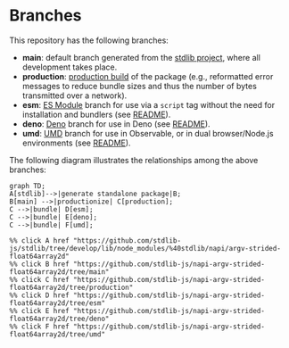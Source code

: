 <!--

@license Apache-2.0

Copyright (c) 2022 The Stdlib Authors.

Licensed under the Apache License, Version 2.0 (the "License");
you may not use this file except in compliance with the License.
You may obtain a copy of the License at

    http://www.apache.org/licenses/LICENSE-2.0

Unless required by applicable law or agreed to in writing, software
distributed under the License is distributed on an "AS IS" BASIS,
WITHOUT WARRANTIES OR CONDITIONS OF ANY KIND, either express or implied.
See the License for the specific language governing permissions and
limitations under the License.

-->

# Branches

This repository has the following branches:

-   **main**: default branch generated from the [stdlib project][stdlib-url], where all development takes place.
-   **production**: [production build][production-url] of the package (e.g., reformatted error messages to reduce bundle sizes and thus the number of bytes transmitted over a network).
-   **esm**: [ES Module][esm-url] branch for use via a `script` tag without the need for installation and bundlers (see [README][esm-readme]).
-   **deno**: [Deno][deno-url] branch for use in Deno (see [README][deno-readme]).
-   **umd**: [UMD][umd-url] branch for use in Observable, or in dual browser/Node.js environments (see [README][umd-readme]).

The following diagram illustrates the relationships among the above branches:

```mermaid
graph TD;
A[stdlib]-->|generate standalone package|B;
B[main] -->|productionize| C[production];
C -->|bundle| D[esm];
C -->|bundle| E[deno];
C -->|bundle| F[umd];

%% click A href "https://github.com/stdlib-js/stdlib/tree/develop/lib/node_modules/%40stdlib/napi/argv-strided-float64array2d"
%% click B href "https://github.com/stdlib-js/napi-argv-strided-float64array2d/tree/main"
%% click C href "https://github.com/stdlib-js/napi-argv-strided-float64array2d/tree/production"
%% click D href "https://github.com/stdlib-js/napi-argv-strided-float64array2d/tree/esm"
%% click E href "https://github.com/stdlib-js/napi-argv-strided-float64array2d/tree/deno"
%% click F href "https://github.com/stdlib-js/napi-argv-strided-float64array2d/tree/umd"
```

[stdlib-url]: https://github.com/stdlib-js/stdlib/tree/develop/lib/node_modules/%40stdlib/napi/argv-strided-float64array2d
[production-url]: https://github.com/stdlib-js/napi-argv-strided-float64array2d/tree/production
[deno-url]: https://github.com/stdlib-js/napi-argv-strided-float64array2d/tree/deno
[deno-readme]: https://github.com/stdlib-js/napi-argv-strided-float64array2d/blob/deno/README.md
[umd-url]: https://github.com/stdlib-js/napi-argv-strided-float64array2d/tree/umd
[umd-readme]: https://github.com/stdlib-js/napi-argv-strided-float64array2d/blob/umd/README.md
[esm-url]: https://github.com/stdlib-js/napi-argv-strided-float64array2d/tree/esm
[esm-readme]: https://github.com/stdlib-js/napi-argv-strided-float64array2d/blob/esm/README.md